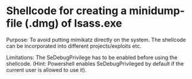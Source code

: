 # Shellcode for creating a minidump-file (.dmg) of lsass.exe

Purpose: To avoid putting mimikatz directly on the system. The shellcode can be incorporated into different projects/exploits etc. 

Limitations: The SeDebugPrivilege has to be enabled before using the shellcode. (Hint: Powershell enables SeDebugPrivileged by default if the current user is allowed to use it). 

